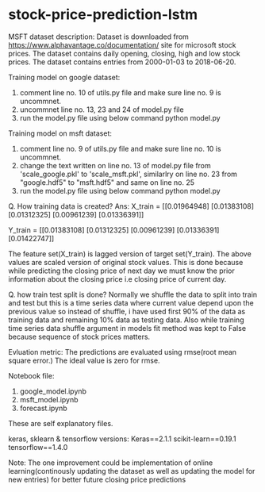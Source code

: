 # stock-price-prediction-lstm
MSFT dataset description:
Dataset is downloaded from https://www.alphavantage.co/documentation/ site for microsoft stock prices. The dataset contains daily opening,
closing, high and low stock prices. The dataset contains entries from 2000-01-03 to 2018-06-20.

Training model on google dataset:
1. comment line no. 10 of utils.py file and make sure line no. 9 is uncommnet.
2. uncommnet line no. 13, 23 and 24 of model.py file 
3. run the model.py file using below command
python model.py

Training model on msft dataset:
1. comment line no. 9 of utils.py file and make sure line no. 10 is uncommnet.
2. change the text written on line no. 13 of model.py file from 'scale_google.pkl' to 'scale_msft.pkl', similarlry on line no. 23 from "google.hdf5" to "msft.hdf5" and same on line no. 25
3. run the model.py file using below command
python model.py

Q. How training data is created?
Ans: X_train = [[0.01964948]
 [0.01383108]
 [0.01312325]
 [0.00961239]
 [0.01336391]]

Y_train = [[0.01383108]
 [0.01312325]
 [0.00961239]
 [0.01336391]
 [0.01422747]]

The feature set(X_train) is lagged version of target set(Y_train). The above values are scaled version of original stock values. This is done because while predicting the closing price of next day we must know the prior information about the closing price i.e closing price of current day.


Q. how train test split is done?
Normally we shuffle the data to split into train and test but this is a time series data where current value depend upon the previous value so instead of shuffle, i have used first 90% of the data as training data and remaining 10% data as testing data.
Also while training time series data shuffle argument in models fit method was kept to False because sequence of stock prices matters.


Evluation metric:
The predictions are evaluated using rmse(root mean square error.) The ideal value is zero for rmse.


Notebook file:
1. google_model.ipynb
2. msft_model.ipynb
3. forecast.ipynb

These are self explanatory files.

keras, sklearn & tensorflow versions:
Keras==2.1.1
scikit-learn==0.19.1
tensorflow==1.4.0


Note:
The one improvement could be implementation of online learning(continously updating the dataset as well as updating the model for new entries) for better future closing price predictions
